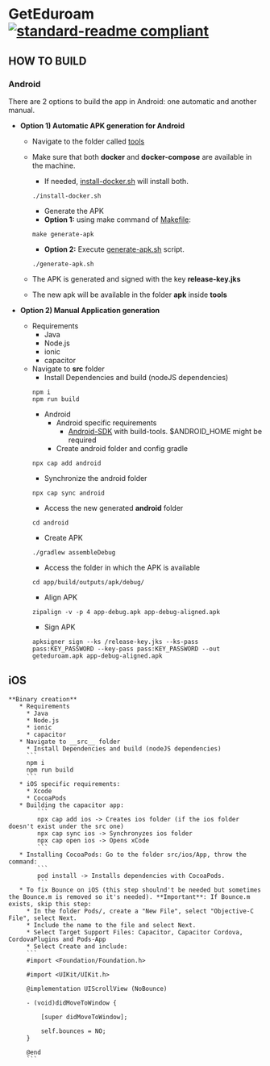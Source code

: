 # GetEduroam [![standard-readme compliant](https://img.shields.io/badge/readme%20style-standard-brightgreen.svg?style=flat-square)](https://github.com/RichardLitt/standard-readme)

## HOW TO BUILD  ##

### Android

There are 2 options to build the app in Android: one automatic and another manual.
 
* **Option 1) Automatic APK generation for Android**
   * Navigate to the folder called [tools](tools)
   * Make sure that both __docker__ and __docker-compose__ are available in the machine.
     * If needed, [install-docker.sh](tools/install-docker.sh) will install both.
     ```
     ./install-docker.sh
     ```
     *  Generate the APK
       * __Option 1:__ using make command of [Makefile](tools/Makefile):
        ```
        make generate-apk
        ```
       * __Option 2:__ Execute [generate-apk.sh](tools/generate-apk.sh) script.
        ```
        ./generate-apk.sh
        ```

  * The APK is generated and signed with the key __release-key.jks__
  * The new apk will be available in the folder __apk__ inside __tools__
        
*  **Option 2) Manual Application generation**
   * Requirements
     * Java
     * Node.js
     * ionic
     * capacitor
   * Navigate to __src__ folder
     * Install Dependencies and build (nodeJS dependencies)
     ```
     npm i
     npm run build
     ```
     * Android
       * Android specific requirements
         * [Android-SDK](https://developer.android.com/studio#downloads) with build-tools. $ANDROID_HOME might be required
       * Create android folder and config gradle
      ```
      npx cap add android
      ```
      * Synchronize the android folder
      ```
      npx cap sync android
      ```
      * Access the new generated __android__ folder
      ```
      cd android
      ```
      * Create APK
      ```
      ./gradlew assembleDebug
      ```
      * Access the folder in which the APK is available
      ```
      cd app/build/outputs/apk/debug/
      ```
      * Align APK
      ```
      zipalign -v -p 4 app-debug.apk app-debug-aligned.apk
      ```
      * Sign APK
      ```
      apksigner sign --ks /release-key.jks --ks-pass pass:KEY_PASSWORD --key-pass pass:KEY_PASSWORD --out geteduroam.apk app-debug-aligned.apk
      ```
 ## iOS

    **Binary creation**
       * Requirements
         * Java
         * Node.js
         * ionic
         * capacitor
       * Navigate to __src__ folder
         * Install Dependencies and build (nodeJS dependencies)
         ```
         npm i
         npm run build
         ```
       * iOS specific requirements:
         * Xcode
         * CocoaPods
       * Building the capacitor app:
            ```
            npx cap add ios -> Creates ios folder (if the ios folder doesn't exist under the src one)
            npx cap sync ios -> Synchronyzes ios folder
            npx cap open ios -> Opens xCode
            ```
       * Installing CocoaPods: Go to the folder src/ios/App, throw the command:
            ```
            pod install -> Installs dependencies with CocoaPods.
            ```
       * To fix Bounce on iOS (this step shoulnd't be needed but sometimes the Bounce.m is removed so it's needed). **Important**: If Bounce.m exists, skip this step:
         * In the folder Pods/, create a "New File", select "Objective-C File", select Next.
         * Include the name to the file and select Next.
         * Select Target Support Files: Capacitor, Capacitor Cordova, CordovaPlugins and Pods-App
         * Select Create and include:
         ```
         #import <Foundation/Foundation.h>

         #import <UIKit/UIKit.h>

         @implementation UIScrollView (NoBounce)

         - (void)didMoveToWindow {

             [super didMoveToWindow];

             self.bounces = NO;
         }

         @end
         ```   